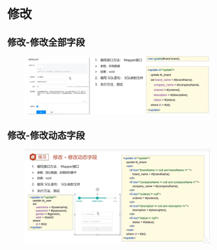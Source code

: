 # 修改

## 修改-修改全部字段

<figure><img src="../.gitbook/assets/image (4).png" alt=""><figcaption></figcaption></figure>

## 修改-修改动态字段

<figure><img src="../.gitbook/assets/image (3).png" alt=""><figcaption></figcaption></figure>
